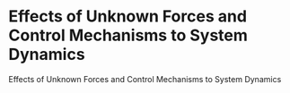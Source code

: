 # Effects of Unknown Forces and Control Mechanisms to System Dynamics
Effects of Unknown Forces and Control Mechanisms to System Dynamics 
